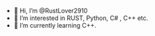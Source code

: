 - 👋 Hi, I’m @RustLover2910
- 👀 I’m interested in RUST, Python, C# , C++ etc.
- 🌱 I’m currently learning C++.



